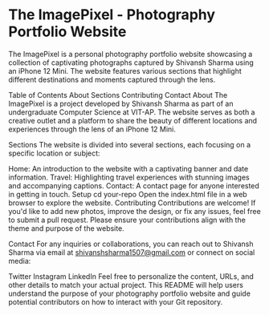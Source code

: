 <h1>The ImagePixel - Photography Portfolio Website</h1>

The ImagePixel is a personal photography portfolio website showcasing a collection of captivating photographs captured by Shivansh Sharma using an iPhone 12 Mini. The website features various sections that highlight different destinations and moments captured through the lens.

Table of Contents
About
Sections
Contributing
Contact
About
The ImagePixel is a project developed by Shivansh Sharma as part of an undergraduate Computer Science at VIT-AP. The website serves as both a creative outlet and a platform to share the beauty of different locations and experiences through the lens of an iPhone 12 Mini.

Sections
The website is divided into several sections, each focusing on a specific location or subject:

Home: An introduction to the website with a captivating banner and date information.
Travel: Highlighting travel experiences with stunning images and accompanying captions.
Contact: A contact page for anyone interested in getting in touch.
Setup
cd your-repo
Open the index.html file in a web browser to explore the website.
Contributing
Contributions are welcome! If you'd like to add new photos, improve the design, or fix any issues, feel free to submit a pull request. Please ensure your contributions align with the theme and purpose of the website.

Contact
For any inquiries or collaborations, you can reach out to Shivansh Sharma via email at shivanshsharma1507@gmail.com or connect on social media:

Twitter
Instagram
LinkedIn
Feel free to personalize the content, URLs, and other details to match your actual project. This README will help users understand the purpose of your photography portfolio website and guide potential contributors on how to interact with your Git repository.
